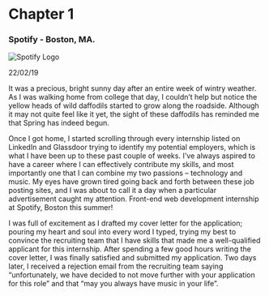 # Chapter 1

### Spotify - Boston, MA.

![Spotify Logo](http://www.scdn.co/i/_global/open-graph-default.png)

22/02/19 

It was a precious, bright sunny day after an entire week of wintry weather. As I was walking home from college that day, I couldn’t help but notice the yellow heads of wild daffodils started to grow along the roadside. Although it may not quite feel like it yet, the sight of these daffodils has reminded me that Spring has indeed begun. 

Once I got home, I started scrolling through every internship listed on LinkedIn and Glassdoor trying to identify my potential employers, which is what I have been up to these past couple of weeks. I've always aspired to have a career where I can effectively contribute my skills, and most importantly one that I can combine my two passions – technology and music. My eyes have grown tired going back and forth between these job posting sites, and I was about to call it a day when a particular advertisement caught my attention. Front-end web development internship at Spotify, Boston this summer!

I was full of excitement as I drafted my cover letter for the application; pouring my heart and soul into every word I typed, trying my best to convince the recruiting team that I have skills that made me a well-qualified applicant for this internship. After spending a few good hours writing the cover letter, I was finally satisfied and submitted my application. Two days later, I received a rejection email from the recruiting team saying “unfortunately, we have decided to not move further with your application for this role” and that “may you always have music in your life”.